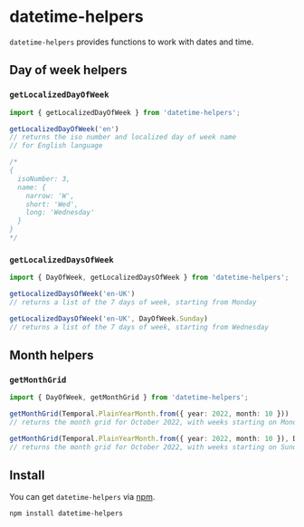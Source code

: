 # datetime-helpers

`datetime-helpers` provides functions to work with dates and time.

## Day of week helpers

### `getLocalizedDayOfWeek`

```typescript
import { getLocalizedDayOfWeek } from 'datetime-helpers';

getLocalizedDayOfWeek('en')
// returns the iso number and localized day of week name
// for English language

/*
{
  isoNumber: 3,
  name: {
    narrow: 'W',
    short: 'Wed',
    long: 'Wednesday'
  }
}
*/
```

### `getLocalizedDaysOfWeek`

```typescript
import { DayOfWeek, getLocalizedDaysOfWeek } from 'datetime-helpers';

getLocalizedDaysOfWeek('en-UK')
// returns a list of the 7 days of week, starting from Monday

getLocalizedDaysOfWeek('en-UK', DayOfWeek.Sunday)
// returns a list of the 7 days of week, starting from Wednesday
```

## Month helpers

### `getMonthGrid`

```typescript
import { DayOfWeek, getMonthGrid } from 'datetime-helpers';

getMonthGrid(Temporal.PlainYearMonth.from({ year: 2022, month: 10 }))
// returns the month grid for October 2022, with weeks starting on Monday

getMonthGrid(Temporal.PlainYearMonth.from({ year: 2022, month: 10 }), DayOfWeek.Sunday)
// returns the month grid for October 2022, with weeks starting on Sunday
```

## Install

You can get `datetime-helpers` via [npm](http://npmjs.com).

```
npm install datetime-helpers
```
